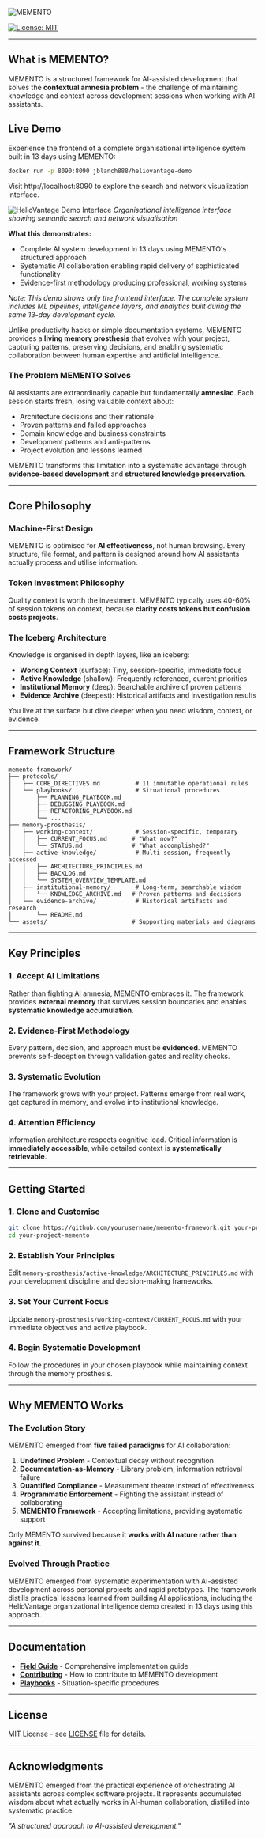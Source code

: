 ![MEMENTO](assets/memento-logo.png)

[![License: MIT](https://img.shields.io/badge/License-MIT-yellow.svg)](https://opensource.org/licenses/MIT)

---

## What is MEMENTO?

MEMENTO is a structured framework for AI-assisted development that solves the **contextual amnesia problem** - the challenge of maintaining knowledge and context across development sessions when working with AI assistants.

## Live Demo

Experience the frontend of a complete organisational intelligence system built in 13 days using MEMENTO:

```bash
docker run -p 8090:8090 jblanch888/heliovantage-demo
```

Visit http://localhost:8090 to explore the search and network visualization interface.

![HelioVantage Demo Interface](assets/heliovantage-demo-screenshot.png)
*Organisational intelligence interface showing semantic search and network visualisation*

**What this demonstrates:**
- Complete AI system development in 13 days using MEMENTO's structured approach
- Systematic AI collaboration enabling rapid delivery of sophisticated functionality
- Evidence-first methodology producing professional, working systems

*Note: This demo shows only the frontend interface. The complete system includes ML pipelines, intelligence layers, and analytics built during the same 13-day development cycle.*

Unlike productivity hacks or simple documentation systems, MEMENTO provides a **living memory prosthesis** that evolves with your project, capturing patterns, preserving decisions, and enabling systematic collaboration between human expertise and artificial intelligence.

### The Problem MEMENTO Solves

AI assistants are extraordinarily capable but fundamentally **amnesiac**. Each session starts fresh, losing valuable context about:
- Architecture decisions and their rationale
- Proven patterns and failed approaches  
- Domain knowledge and business constraints
- Development patterns and anti-patterns
- Project evolution and lessons learned

MEMENTO transforms this limitation into a systematic advantage through **evidence-based development** and **structured knowledge preservation**.

---

## Core Philosophy

### Machine-First Design
MEMENTO is optimised for **AI effectiveness**, not human browsing. Every structure, file format, and pattern is designed around how AI assistants actually process and utilise information.

### Token Investment Philosophy
Quality context is worth the investment. MEMENTO typically uses 40-60% of session tokens on context, because **clarity costs tokens but confusion costs projects**.

### The Iceberg Architecture
Knowledge is organised in depth layers, like an iceberg:

- **Working Context** (surface): Tiny, session-specific, immediate focus
- **Active Knowledge** (shallow): Frequently referenced, current priorities  
- **Institutional Memory** (deep): Searchable archive of proven patterns
- **Evidence Archive** (deepest): Historical artifacts and investigation results

You live at the surface but dive deeper when you need wisdom, context, or evidence.

---

## Framework Structure

```
memento-framework/
├── protocols/
│   ├── CORE_DIRECTIVES.md          # 11 immutable operational rules
│   └── playbooks/                  # Situational procedures
│       ├── PLANNING_PLAYBOOK.md
│       ├── DEBUGGING_PLAYBOOK.md
│       ├── REFACTORING_PLAYBOOK.md
│       └── ...
├── memory-prosthesis/
│   ├── working-context/            # Session-specific, temporary
│   │   ├── CURRENT_FOCUS.md       # "What now?"
│   │   └── STATUS.md              # "What accomplished?"
│   ├── active-knowledge/           # Multi-session, frequently accessed
│   │   ├── ARCHITECTURE_PRINCIPLES.md
│   │   ├── BACKLOG.md
│   │   └── SYSTEM_OVERVIEW_TEMPLATE.md
│   ├── institutional-memory/       # Long-term, searchable wisdom
│   │   └── KNOWLEDGE_ARCHIVE.md   # Proven patterns and decisions
│   └── evidence-archive/           # Historical artifacts and research
│       └── README.md
└── assets/                        # Supporting materials and diagrams
```

---

## Key Principles

### 1. Accept AI Limitations
Rather than fighting AI amnesia, MEMENTO embraces it. The framework provides **external memory** that survives session boundaries and enables **systematic knowledge accumulation**.

### 2. Evidence-First Methodology  
Every pattern, decision, and approach must be **evidenced**. MEMENTO prevents self-deception through validation gates and reality checks.

### 3. Systematic Evolution
The framework grows with your project. Patterns emerge from real work, get captured in memory, and evolve into institutional knowledge.

### 4. Attention Efficiency
Information architecture respects cognitive load. Critical information is **immediately accessible**, while detailed context is **systematically retrievable**.

---

## Getting Started

### 1. Clone and Customise
```bash
git clone https://github.com/yourusername/memento-framework.git your-project-memento
cd your-project-memento
```

### 2. Establish Your Principles
Edit `memory-prosthesis/active-knowledge/ARCHITECTURE_PRINCIPLES.md` with your development discipline and decision-making frameworks.

### 3. Set Your Current Focus
Update `memory-prosthesis/working-context/CURRENT_FOCUS.md` with your immediate objectives and active playbook.

### 4. Begin Systematic Development
Follow the procedures in your chosen playbook while maintaining context through the memory prosthesis.

---

## Why MEMENTO Works

### The Evolution Story
MEMENTO emerged from **five failed paradigms** for AI collaboration:

1. **Undefined Problem** - Contextual decay without recognition
2. **Documentation-as-Memory** - Library problem, information retrieval failure  
3. **Quantified Compliance** - Measurement theatre instead of effectiveness
4. **Programmatic Enforcement** - Fighting the assistant instead of collaborating
5. **MEMENTO Framework** - Accepting limitations, providing systematic support

Only MEMENTO survived because it **works with AI nature rather than against it**.

### Evolved Through Practice
MEMENTO emerged from systematic experimentation with AI-assisted development across personal projects and rapid prototypes. The framework distills practical lessons learned from building AI applications, including the HelioVantage organizational intelligence demo created in 13 days using this approach.

---

## Documentation

- **[Field Guide](FIELD_GUIDE_NOTES.md)** - Comprehensive implementation guide
- **[Contributing](CONTRIBUTING.md)** - How to contribute to MEMENTO development
- **[Playbooks](protocols/playbooks/)** - Situation-specific procedures

---

## License

MIT License - see [LICENSE](LICENSE) file for details.

---

## Acknowledgments

MEMENTO emerged from the practical experience of orchestrating AI assistants across complex software projects. It represents accumulated wisdom about what actually works in AI-human collaboration, distilled into systematic practice.

*"A structured approach to AI-assisted development."*